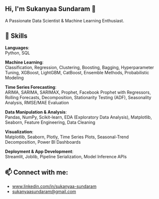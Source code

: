 ## Hi, I'm Sukanyaa Sundaram 👋
A Passionate Data Scientist & Machine Learning Enthusiast.

## 🧠 Skills
**Languages**:  
Python, SQL

**Machine Learning**:  
Classification, Regression, Clustering, Boosting, Bagging, Hyperparameter Tuning, XGBoost, LightGBM, CatBoost, Ensemble Methods, Probabilistic Modeling

**Time Series Forecasting**:  
ARIMA, SARIMA, SARIMAX, Prophet, Facebook Prophet with Regressors, Rolling Forecasts, Decomposition, Stationarity Testing (ADF), Seasonality Analysis, RMSE/MAE Evaluation

**Data Manipulation & Analysis**:  
Pandas, NumPy, Scikit-learn, EDA (Exploratory Data Analysis),  Matplotlib, Seaborn, Feature Engineering, Data Cleaning

**Visualization**:  
Matplotlib, Seaborn, Plotly, Time Series Plots, Seasonal-Trend Decomposition, Power BI Dashboards

**Deployment & App Development**:  
Streamlit, Joblib, Pipeline Serialization, Model Inference APIs

## 📫 Connect with me: 
- www.linkedin.com/in/sukanyaa-sundaram
- sukanyaasundaram@gmail.com
